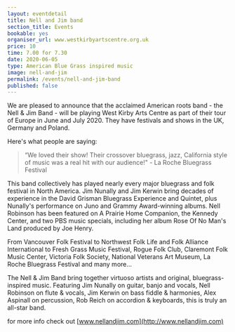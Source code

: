 ```yaml
---
layout: eventdetail
title: Nell and Jim band
section_title: Events
bookable: yes
organiser_url: www.westkirbyartscentre.org.uk
price: 10
time: 7.00 for 7.30
date: 2020-06-05
type: American Blue Grass inspired music
image: nell-and-jim
permalink: /events/nell-and-jim-band
published: false
---
```


We are pleased to announce that the acclaimed American roots band - the Nell & Jim Band - will be playing West Kirby Arts Centre as part of their tour of Europe in June and July 2020. They have festivals and shows in the UK, Germany and Poland.

Here's what people are saying:

> “We loved their show! Their crossover bluegrass, jazz, California style of music was a real hit with our audience!" - La Roche Bluegrass Festival

This band collectively has played nearly every major bluegrass and folk festival in North America. Jim Nunally and Jim Kerwin bring decades of experience in the David Grisman Bluegrass Experience and Quintet, plus Nunally's performance on Juno and Grammy Award-winning albums. Nell Robinson has been featured on A Prairie Home Companion, the Kennedy Center, and two PBS music specials, including her album Rose Of No Man's Land produced by Joe Henry.

From Vancouver Folk Festival to Northwest Folk Life and Folk Alliance International to Fresh Grass Music Festival, Rogue Folk Club, Claremont Folk Music Center, Victoria Folk Society, National Veterans Art Museum, La Roche Bluegrass Festival and many more...

The Nell & Jim Band bring together virtuoso artists and original, bluegrass-inspired music. Featuring Jim Nunally on guitar, banjo and vocals, Nell Robinson on flute & vocals, Jim Kerwin on bass fiddle & harmonies, Alex Aspinall on percussion, Rob Reich on accordion & keyboards, this is truly an all-star band.

for more info check out [www.nellandjim.com](http://www.nellandjim.com)
